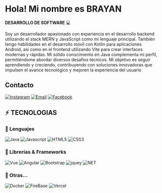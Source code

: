 #  Hola! Mi nombre es BRAYAN

**DESARROLLO DE SOFTWARE** 💻 


Soy un desarrollador apasionado con experiencia en el desarrollo backend utilizando el stack MERN y JavaScript como mi lenguaje principal. También tengo habilidades en el desarrollo móvil con Kotlin para aplicaciones Android, así como en el frontend utilizando Vite para crear interfaces modernas y rápidas. Mi sólido conocimiento en Java complementa mi perfil, permitiéndome abordar diversos desafíos técnicos. Mi objetivo es seguir aprendiendo y creciendo, contribuyendo con soluciones innovadoras que impulsen el avance tecnológico y mejoren la experiencia del usuario




## Contacto


[![Instagram](https://img.shields.io/badge/instagram%20-%20red?style=for-the-badge
)](https://www.instagram.com/brayan_viveros13?igsh=aWpvMzZ3OHRjNGZq&utm_source=qr)
[![Email](https://img.shields.io/badge/Mail-D14836?style=for-the-badge&logo=gmail&logoColor=white)](briveraviveros1113@gmail.com)
[![Facebook](https://img.shields.io/badge/Facebook-blue?style=for-the-badge
)](https://www.facebook.com/profile.php?id=100009543455633&mibextid=LQQJ4d)


## ⚡ TECNOLOGIAS

### 🚀 Lenguajes

![Java](https://img.shields.io/badge/Java-ED8B00?style=for-the-badge&logo=java&logoColor=white)
![Javascript](https://img.shields.io/badge/JavaScript%20-%20yellow)
![HTML5](https://img.shields.io/badge/HTML5-E34F26?style=for-the-badge&logo=html5&logoColor=white)
![CSS3](https://img.shields.io/badge/CSS3-1572B6?style=for-the-badge&logo=css3&logoColor=white)

### 🧩 Librerías & Frameworks 

![Vue](https://img.shields.io/badge/Vue.js-35495E?style=for-the-badge&logo=vuedotjs&logoColor=4FC08D)
![Angular](https://img.shields.io/badge/Angular-DD0031?style=for-the-badge&logo=angular&logoColor=white)
![Bootstrap](https://img.shields.io/badge/Bootstrap-563D7C?style=for-the-badge&logo=bootstrap&logoColor=white)
![jquey](https://img.shields.io/badge/jQuery-0769AD?style=for-the-badge&logo=jquery&logoColor=white)
![NET](https://img.shields.io/badge/.NET-512BD4?style=for-the-badge&logo=dotnet&logoColor=white)

### 📘 Otras...

![Docker](https://img.shields.io/badge/Docker-2CA5E0?style=for-the-badge&logo=docker&logoColor=white)
![FireBase](https://img.shields.io/badge/firebase-ffca28?style=for-the-badge&logo=firebase&logoColor=black)
![Vercel]()